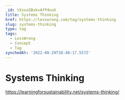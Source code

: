 ```yaml
---
_id: tXzozGBvkvAfP4noX
title: Systems Thinking
href: https://lesswrong.com/tag/systems-thinking
slug: systems-thinking
type: tag
tags:
  - LessWrong
  - Concept
  - Tag
synchedAt: '2022-08-29T10:48:17.557Z'
---
```


# Systems Thinking

<https://learningforsustainability.net/systems-thinking/>
